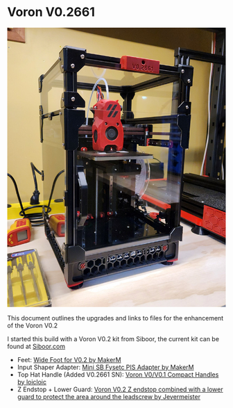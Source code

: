 # Voron V0.2661

![Voron V0.2 as built by MakerM](https://github.com/ogmsean/Voron-V0.2661/blob/main/V0.2661.jpg)

This document outlines the upgrades and links to files for the enhancement of the Voron V0.2

I started this build with a Voron V0.2 kit from Siboor, the current kit can be found at [Siboor.com](https://www.siboor.com/product/siboor-voron-0-2-3d-printer-kit-with-enclosed-panel-desktop-fdm-corexy-3d-printer-diy-scatter-v6-hotend-upgrade-v0-2-printers-kits/)

- Feet: [Wide Foot for V0.2 by MakerM](https://github.com/ogmsean/Voron-V0.2661/tree/main/STLs/Wide%20Foot%20for%20V0.2)
- Input Shaper Adapter: [Mini SB Fysetc PIS Adapter by MakerM](https://github.com/ogmsean/Voron-V0.2661/tree/main/STLs/Mini%20SB%20Fysetc%20PIS%20Adapter)
- Top Hat Handle (Added V0.2661 SN): [Voron V0/V0.1 Compact Handles by loicloic](https://www.printables.com/model/108428-voron-v0v01-compact-handles)
- Z Endstop + Lower Guard: [Voron V0.2 Z endstop combined with a lower guard to protect the area around the leadscrew by Jevermeister](https://www.printables.com/model/393536-voron-v02-z-endstop-combined-with-a-lower-guard-to)
